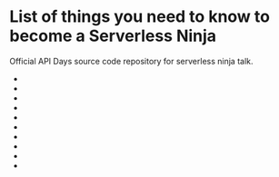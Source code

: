 # List of things you need to know to become a Serverless Ninja

Official API Days source code repository for serverless ninja talk.

-
-
-
- 
- 
- 
- 
- 
-
-
